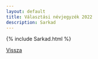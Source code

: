 ```yaml
---
layout: default
title: Választási névjegyzék 2022
description: Sarkad
---
```


{% include Sarkad.html %}

[Vissza](./)